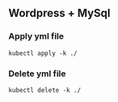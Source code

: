 ## Wordpress + MySql

### Apply yml file
```
kubectl apply -k ./
```

### Delete yml file
```
kubectl delete -k ./
```